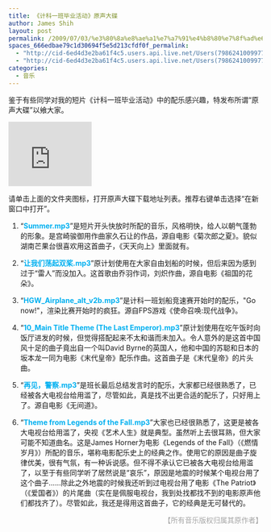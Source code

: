 ```yaml
---
title: 《计科一班毕业活动》原声大碟
author: James Shih
layout: post
permalink: /2009/07/03/%e3%80%8a%e8%ae%a1%e7%a7%91%e4%b8%80%e7%8f%ad%e6%af%95%e4%b8%9a%e6%b4%bb%e5%8a%a8%e3%80%8b%e5%8e%9f%e5%a3%b0%e5%a4%a7%e7%a2%9f/
spaces_666edbae79c1d30694f5e5d213cfdf0f_permalink:
  - "http://cid-6ed4d3e2ba61f4c5.users.api.live.net/Users(7986241009977783493)/Blogs('6ED4D3E2BA61F4C5!102')/Entries('6ED4D3E2BA61F4C5!300')?authkey=72j5ZQnBJYQ%24"
  - "http://cid-6ed4d3e2ba61f4c5.users.api.live.net/Users(7986241009977783493)/Blogs('6ED4D3E2BA61F4C5!102')/Entries('6ED4D3E2BA61F4C5!300')?authkey=72j5ZQnBJYQ%24"
categories:
  - 音乐
---
```

鉴于有些同学对我的短片《计科一班毕业活动》中的配乐感兴趣，特发布所谓“原声大碟”以飨大家。

<iframe src="https://onedrive.live.com/embed?cid=6ED4D3E2BA61F4C5&resid=6ED4D3E2BA61F4C5%21297&authkey=AG495Mh-ouHblEQ" width="165" height="128" frameborder="0" scrolling="no"></iframe>

请单击上面的文件夹图标，打开原声大碟下载地址列表。推荐右键单击选择“在新窗口中打开”。

1. “<font color="#00b0f0"><font size="+0"></font><strong>Summer.mp3</strong><font size="+0"></font></font>”是短片开头快放时所配的音乐，风格明快，给人以朝气蓬勃的形象。是宫崎骏御用作曲家久石让的作品，源自电影《菊次郎之夏》。貌似湖南芒果台很喜欢用这首曲子，《天天向上》里面就有。

2. “**<font color="#00b0f0">让我们荡起双桨.mp3</font>**”原计划使用在大家自由划船的时候，但后来因为感到过于“雷人”而没加入。这首歌由乔羽作词，刘炽作曲，源自电影《祖国的花朵》。

3. “**<font color="#00b0f0">HGW_Airplane_alt_v2b.mp3</font>**”是计科一班划船竞速赛开始时的配乐，"Go now!"，渲染比赛开始时的疯狂。源自FPS游戏《使命召唤:现代战争》。

4. “**<font color="#00b0f0">10_Main Title Theme (The Last Emperor).mp3</font>**”原计划使用在吃午饭时向饭厅进发的时候，但觉得搭配起来不太和谐而未加入。令人意外的是这首中国风十足的曲子竟出自一个叫David Byrne的英国人，他和中国的苏聪和日本的坂本龙一同为电影《末代皇帝》配乐作曲。这首曲子是《末代皇帝》的片头曲。

5. “**<font color="#00b0f0">再见，警察.mp3</font>**”是班长最后总结发言时的配乐，大家都已经很熟悉了，已经被各大电视台给用滥了，尽管如此，真是找不出更合适的配乐了，只好用上了。源自电影《无间道》。

6. “<font color="#00b0f0"><strong>Theme from Legends of the Fall.mp3</strong></font>”大家也已经很熟悉了，这更是被各大电视台给用滥了，央视《艺术人生》就是典型。虽然听上去很耳熟，但大家可能不知道曲名。这是James Horner为电影《Legends of the Fall》（《燃情岁月》）所配的音乐，堪称电影配乐史上的经典之作。使用它的原因是曲子旋律优美，很有气氛，有一种诉说感。但不得不承认它已被各大电视台给用滥了，以至于有些同学听了居然说是“哀乐”，原因是地震的时候某个电视台用了这个曲子……除此之外地震的时候我还听到过电视台用了电影《The Patriot》（《爱国者》）的片尾曲（实在是佩服电视台，我到处找都找不到的电影原声他们都找齐了）。尽管如此，我还是得用这首曲子，它的经典是无可替代的。

<p align="right">
  <font color="#a5a5a5">【所有音乐版权归属其原作者】</font>
</p>
